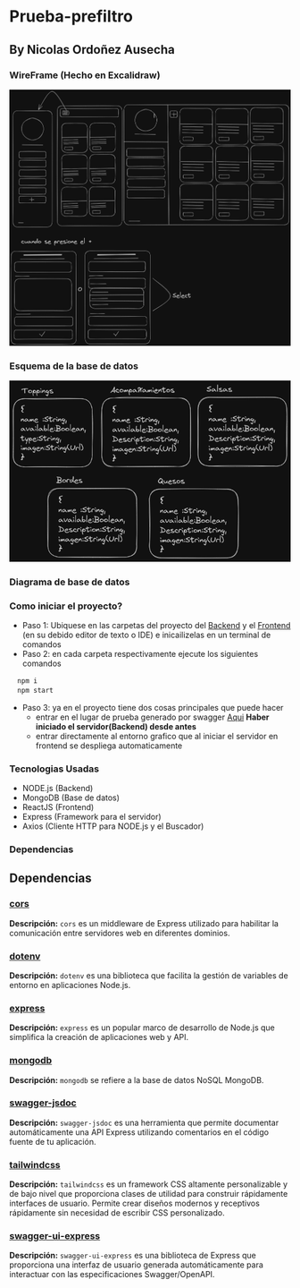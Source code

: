 # Prueba-prefiltro

## By Nicolas Ordoñez Ausecha

### WireFrame (Hecho en Excalidraw)
![...](./assets/exca.png)

### Esquema de la base de datos
![...](./assets/data.png)

### Diagrama de base de datos

### Como iniciar el proyecto?

- Paso 1: Ubiquese en las carpetas del proyecto del [Backend](./backend/) y el [Frontend](./frontend/frontapi/) (en su debido editor de texto o IDE) e inicailizelas en un terminal de comandos 
- Paso 2: en cada carpeta respectivamente ejecute los siguientes comandos 
```bash
  npm i 
  npm start
```
- Paso 3: ya en el proyecto tiene dos cosas principales que puede hacer 
  * entrar en el lugar de prueba generado por swagger [Aqui](http://localhost:4579/api-docs) **Haber iniciado el servidor(Backend) desde antes**
  * entrar directamente al entorno grafico que al iniciar el servidor en frontend se despliega automaticamente

### Tecnologias Usadas 
- NODE.js (Backend)
- MongoDB (Base de datos)
- ReactJS (Frontend)
- Express (Framework para el servidor)
- Axios  (Cliente HTTP para NODE.js y el Buscador)

### Dependencias

## Dependencias

### [cors](https://www.npmjs.com/package/cors)
**Descripción:** `cors` es un middleware de Express utilizado para habilitar la comunicación entre servidores web en diferentes dominios.

### [dotenv](https://www.npmjs.com/package/dotenv)
**Descripción:** `dotenv` es una biblioteca que facilita la gestión de variables de entorno en aplicaciones Node.js.

### [express](https://www.npmjs.com/package/express)
**Descripción:** `express` es un popular marco de desarrollo de Node.js que simplifica la creación de aplicaciones web y API.

### [mongodb](https://www.npmjs.com/package/mongodb)
**Descripción:** `mongodb` se refiere a la base de datos NoSQL MongoDB.

### [swagger-jsdoc](https://www.npmjs.com/package/swagger-jsdoc)
**Descripción:** `swagger-jsdoc` es una herramienta que permite documentar automáticamente una API Express utilizando comentarios en el código fuente de tu aplicación.

### [tailwindcss](https://www.npmjs.com/package/tailwindcss)
**Descripción:** `tailwindcss`  es un framework CSS altamente personalizable y de bajo nivel que proporciona clases de utilidad para construir rápidamente interfaces de usuario. Permite crear diseños modernos y receptivos rápidamente sin necesidad de escribir CSS personalizado.


### [swagger-ui-express](https://www.npmjs.com/package/swagger-ui-express)
**Descripción:** `swagger-ui-express` es una biblioteca de Express que proporciona una interfaz de usuario generada automáticamente para interactuar con las especificaciones Swagger/OpenAPI.

